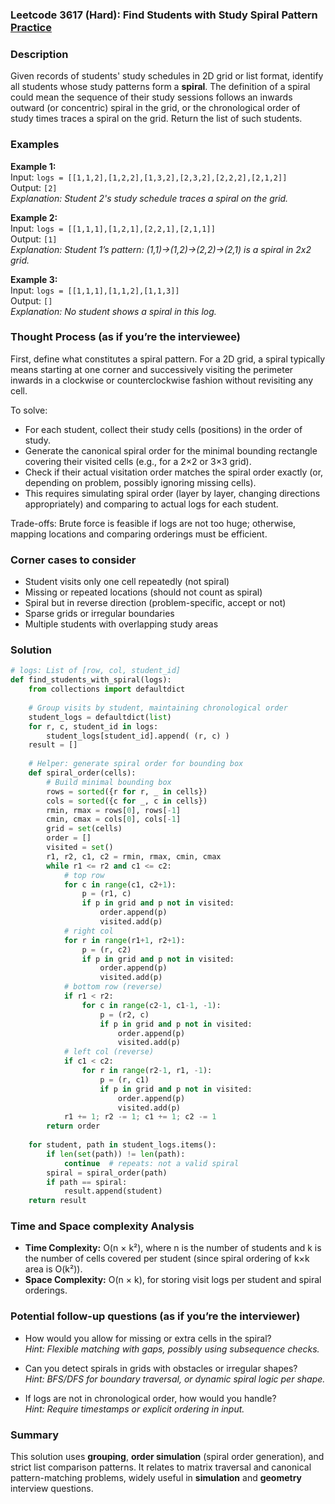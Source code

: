 ### Leetcode 3617 (Hard): Find Students with Study Spiral Pattern [Practice](https://leetcode.com/problems/find-students-with-study-spiral-pattern)

### Description  
Given records of students' study schedules in 2D grid or list format, identify all students whose study patterns form a **spiral**. The definition of a spiral could mean the sequence of their study sessions follows an inwards outward (or concentric) spiral in the grid, or the chronological order of study times traces a spiral on the grid. Return the list of such students.

### Examples  

**Example 1:**  
Input: `logs = [[1,1,2],[1,2,2],[1,3,2],[2,3,2],[2,2,2],[2,1,2]]`  
Output: `[2]`  
*Explanation: Student 2's study schedule traces a spiral on the grid.*

**Example 2:**  
Input: `logs = [[1,1,1],[1,2,1],[2,2,1],[2,1,1]]`  
Output: `[1]`  
*Explanation: Student 1’s pattern: (1,1)→(1,2)→(2,2)→(2,1) is a spiral in 2x2 grid.*

**Example 3:**  
Input: `logs = [[1,1,1],[1,1,2],[1,1,3]]`  
Output: `[]`  
*Explanation: No student shows a spiral in this log.*

### Thought Process (as if you’re the interviewee)  
First, define what constitutes a spiral pattern. For a 2D grid, a spiral typically means starting at one corner and successively visiting the perimeter inwards in a clockwise or counterclockwise fashion without revisiting any cell.

To solve:
- For each student, collect their study cells (positions) in the order of study.
- Generate the canonical spiral order for the minimal bounding rectangle covering their visited cells (e.g., for a 2×2 or 3×3 grid).
- Check if their actual visitation order matches the spiral order exactly (or, depending on problem, possibly ignoring missing cells).
- This requires simulating spiral order (layer by layer, changing directions appropriately) and comparing to actual logs for each student.

Trade-offs: Brute force is feasible if logs are not too huge; otherwise, mapping locations and comparing orderings must be efficient.

### Corner cases to consider  
- Student visits only one cell repeatedly (not spiral)
- Missing or repeated locations (should not count as spiral)
- Spiral but in reverse direction (problem-specific, accept or not)
- Sparse grids or irregular boundaries
- Multiple students with overlapping study areas

### Solution

```python
# logs: List of [row, col, student_id]
def find_students_with_spiral(logs):
    from collections import defaultdict
    
    # Group visits by student, maintaining chronological order
    student_logs = defaultdict(list)
    for r, c, student_id in logs:
        student_logs[student_id].append( (r, c) )
    result = []
    
    # Helper: generate spiral order for bounding box
    def spiral_order(cells):
        # Build minimal bounding box
        rows = sorted({r for r, _ in cells})
        cols = sorted({c for _, c in cells})
        rmin, rmax = rows[0], rows[-1]
        cmin, cmax = cols[0], cols[-1]
        grid = set(cells)
        order = []
        visited = set()
        r1, r2, c1, c2 = rmin, rmax, cmin, cmax
        while r1 <= r2 and c1 <= c2:
            # top row
            for c in range(c1, c2+1):
                p = (r1, c)
                if p in grid and p not in visited:
                    order.append(p)
                    visited.add(p)
            # right col
            for r in range(r1+1, r2+1):
                p = (r, c2)
                if p in grid and p not in visited:
                    order.append(p)
                    visited.add(p)
            # bottom row (reverse)
            if r1 < r2:
                for c in range(c2-1, c1-1, -1):
                    p = (r2, c)
                    if p in grid and p not in visited:
                        order.append(p)
                        visited.add(p)
            # left col (reverse)
            if c1 < c2:
                for r in range(r2-1, r1, -1):
                    p = (r, c1)
                    if p in grid and p not in visited:
                        order.append(p)
                        visited.add(p)
            r1 += 1; r2 -= 1; c1 += 1; c2 -= 1
        return order
    
    for student, path in student_logs.items():
        if len(set(path)) != len(path):
            continue  # repeats: not a valid spiral
        spiral = spiral_order(path)
        if path == spiral:
            result.append(student)
    return result
```

### Time and Space complexity Analysis  

- **Time Complexity:** O(n × k²), where n is the number of students and k is the number of cells covered per student (since spiral ordering of k×k area is O(k²)).
- **Space Complexity:** O(n × k), for storing visit logs per student and spiral orderings.

### Potential follow-up questions (as if you’re the interviewer)  

- How would you allow for missing or extra cells in the spiral?  
  *Hint: Flexible matching with gaps, possibly using subsequence checks.*

- Can you detect spirals in grids with obstacles or irregular shapes?  
  *Hint: BFS/DFS for boundary traversal, or dynamic spiral logic per shape.*

- If logs are not in chronological order, how would you handle?  
  *Hint: Require timestamps or explicit ordering in input.*

### Summary
This solution uses **grouping**, **order simulation** (spiral order generation), and strict list comparison patterns. It relates to matrix traversal and canonical pattern-matching problems, widely useful in **simulation** and **geometry** interview questions.